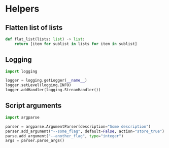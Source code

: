 # Helpers

## Flatten list of lists

```python
def flat_list(lists: list) -> list:
    return [item for sublist in lists for item in sublist]
```

## Logging

```python
import logging

logger = logging.getLogger(__name__)
logger.setLevel(logging.INFO)
logger.addHandler(logging.StreamHandler())
```

## Script arguments

```python
import argparse

parser = argparse.ArgumentParser(description="Some description")
parser.add_argument("--some_flag", default=False, action="store_true")
parse.add_argument("--another_flag", type="integer") 
args = parser.parse_args()
```

